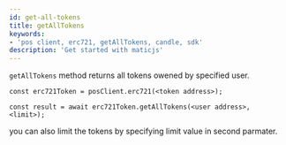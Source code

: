 ```yaml
---
id: get-all-tokens 
title: getAllTokens
keywords: 
- 'pos client, erc721, getAllTokens, candle, sdk'
description: 'Get started with maticjs'
---
```


`getAllTokens` method returns all tokens owened by specified user.

```
const erc721Token = posClient.erc721(<token address>);

const result = await erc721Token.getAllTokens(<user address>, <limit>);

```

you can also limit the tokens by specifying limit value in second parmater.

